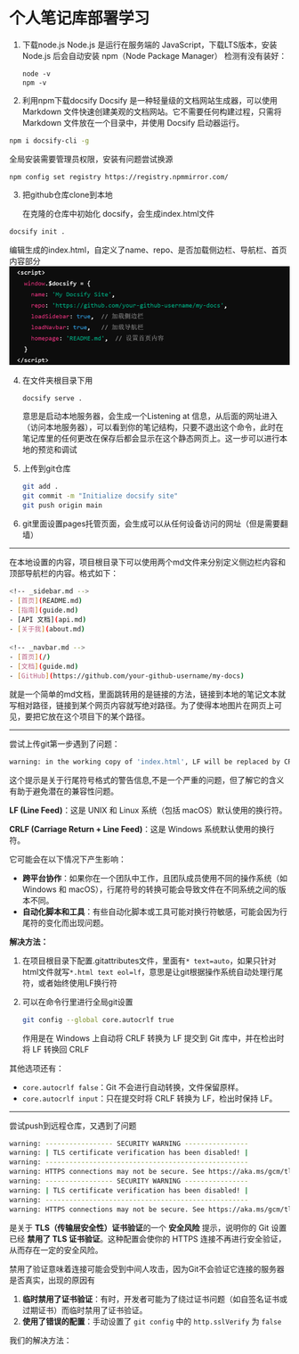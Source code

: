 # 个人笔记库部署学习

1. 下载node.js
   Node.js 是运行在服务端的 JavaScript，下载LTS版本，安装 Node.js 后会自动安装 npm（Node Package Manager）
   检测有没有装好：

   ~~~
   node -v
   npm -v
   ~~~

2. 利用npm下载docsify
   Docsify 是一种轻量级的文档网站生成器，可以使用 Markdown 文件快速创建美观的文档网站。它不需要任何构建过程，只需将 Markdown 文件放在一个目录中，并使用 Docsify 启动器运行。

~~~bash
npm i docsify-cli -g
~~~

全局安装需要管理员权限，安装有问题尝试换源

~~~
npm config set registry https://registry.npmmirror.com/
~~~

3. 把github仓库clone到本地

   在克隆的仓库中初始化 docsify，会生成index.html文件

~~~bash
docsify init .	
~~~

编辑生成的index.html，自定义了name、repo、是否加载侧边栏、导航栏、首页内容部分<img src="../images/1.png" alt="image-20241028173700909" style="zoom: 67%;" />

4. 在文件夹根目录下用

   ~~~bash
   docsify serve .
   ~~~

   意思是启动本地服务器，会生成一个Listening at 信息，从后面的网址进入（访问本地服务器），可以看到你的笔记结构，只要不退出这个命令，此时在笔记库里的任何更改在保存后都会显示在这个静态网页上。这一步可以进行本地的预览和调试

5. 上传到git仓库

   ~~~bash
   git add .
   git commit -m "Initialize docsify site"
   git push origin main
   ~~~

6. git里面设置pages托管页面，会生成可以从任何设备访问的网址（但是需要翻墙）

------

在本地设置的内容，项目根目录下可以使用两个md文件来分别定义侧边栏内容和顶部导航栏的内容。格式如下：

~~~bash
<!-- _sidebar.md -->
- [首页](README.md)
- [指南](guide.md)
- [API 文档](api.md)
- [关于我](about.md)

<!-- _navbar.md -->
- [首页](/)
- [文档](guide.md)
- [GitHub](https://github.com/your-github-username/my-docs)

~~~

就是一个简单的md文档，里面跳转用的是链接的方法，链接到本地的笔记文本就写相对路径，链接到某个网页内容就写绝对路径。为了使得本地图片在网页上可见，要把它放在这个项目下的某个路径。

------

尝试上传git第一步遇到了问题：

~~~bash
warning: in the working copy of 'index.html', LF will be replaced by CRLF the next time Git touches it
~~~

这个提示是关于行尾符号格式的警告信息,不是一个严重的问题，但了解它的含义有助于避免潜在的兼容性问题。

**LF (Line Feed)**：这是 UNIX 和 Linux 系统（包括 macOS）默认使用的换行符。

**CRLF (Carriage Return + Line Feed)**：这是 Windows 系统默认使用的换行符。

它可能会在以下情况下产生影响：

- **跨平台协作**：如果你在一个团队中工作，且团队成员使用不同的操作系统（如 Windows 和 macOS），行尾符号的转换可能会导致文件在不同系统之间的版本不同。
- **自动化脚本和工具**：有些自动化脚本或工具可能对换行符敏感，可能会因为行尾符的变化而出现问题。

**解决方法：**

1. 在项目根目录下配置.gitattributes文件，里面有`* text=auto`，如果只针对html文件就写`*.html text eol=lf`，意思是让git根据操作系统自动处理行尾符，或者始终使用LF换行符

2. 可以在命令行里进行全局git设置

   ~~~bash
   git config --global core.autocrlf true
   ~~~

   作用是在 Windows 上自动将 CRLF 转换为 LF 提交到 Git 库中，并在检出时将 LF 转换回 CRLF

其他选项还有：

- `core.autocrlf false`：Git 不会进行自动转换，文件保留原样。
- `core.autocrlf input`：只在提交时将 CRLF 转换为 LF，检出时保持 LF。

------

尝试push到远程仓库，又遇到了问题

~~~bash
warning: ----------------- SECURITY WARNING ----------------
warning: | TLS certificate verification has been disabled! |
warning: ---------------------------------------------------
warning: HTTPS connections may not be secure. See https://aka.ms/gcm/tlsverify for more information.
warning: ----------------- SECURITY WARNING ----------------
warning: | TLS certificate verification has been disabled! |
warning: ---------------------------------------------------
warning: HTTPS connections may not be secure. See https://aka.ms/gcm/tlsverify for more information.
~~~

是关于 **TLS（传输层安全性）证书验证**的一个 **安全风险** 提示，说明你的 Git 设置已经 **禁用了 TLS 证书验证**。这种配置会使你的 HTTPS 连接不再进行安全验证，从而存在一定的安全风险。

禁用了验证意味着连接可能会受到中间人攻击，因为Git不会验证它连接的服务器是否真实，出现的原因有

1. **临时禁用了证书验证**：有时，开发者可能为了绕过证书问题（如自签名证书或过期证书）而临时禁用了证书验证。
2. **使用了错误的配置**：手动设置了 `git config` 中的 `http.sslVerify` 为 `false`

我们的解决方法：

